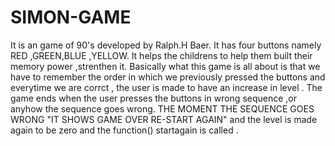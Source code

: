 # SIMON-GAME


It is an game of 90's developed by Ralph.H Baer.
It has four buttons namely RED ,GREEN,BLUE ,YELLOW.
It helps the childrens to help them built their memory power ,strenthen it.
Basically what this game is all about is that we have to remember the order in which we previously pressed the buttons and everytime we are corrct , the user is made to have an increase  in level . 
The game ends when the user presses the buttons in wrong sequence ,or anyhow the sequence goes wrong.
THE MOMENT THE SEQUENCE GOES WRONG "IT SHOWS GAME OVER RE-START AGAIN"
and the level is made again to be zero and the function() startagain is called .
